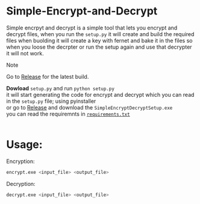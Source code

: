 # Simple-Encrypt-and-Decrypt

Simple encrpyt and decrypt is a simple tool that lets you encrypt and decrypt files, when you run the ``setup.py`` it will create and build the required files when buolding it will create a key with fernet and bake it in the files so when you loose the decrpter or run the setup again and use that decrypter it will not work.

> [!NOTE]
> Go to [Release](https://github.com/E1480/Simple-Encrypt-and-Decrypt/releases/tag/Release) for the latest build.

<b>Dowload</b> `setup.py` and run ```python setup.py```
<br>
it will start generating the code for encrypt and decrypt which you can read in the `setup.py` file; using pyinstaller
<br>
or go to [Release](https://github.com/E1480/Simple-Encrypt-and-Decrypt/releases/tag/Release) and download the `SimpleEncryptDecryptSetup.exe`
<br>
you can read the requiremnts in [`requirements.txt`](https://github.com/E1480/Simple-Encrypt-and-Decrypt/blob/main/requirements.txt)
<br><br>


# Usage:
Encryption:
```bash
encrypt.exe <input_file> <output_file>
```
Decryption:
```bash
decrypt.exe <input_file> <output_file>
```

